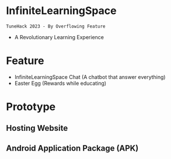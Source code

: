 # InfiniteLearningSpace
`TuneHack 2023 - By Overflowing Feature`
- A Revolutionary Learning Experience

# Feature
- InfiniteLearningSpace Chat (A chatbot that answer everything)
- Easter Egg (Rewards while educating)

# Prototype
## Hosting Website
## Android Application Package (APK)


